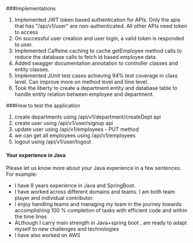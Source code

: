 ###Implementations
1. Implemented JWT token based authentication for APIs. Only the apis that has "/api/v1/user" are non-authenticated. All other APIs need token to access
2. On successful user creation and user login, a valid token is responded to user.
3. Implemented Caffeine caching to cache getEmployee method calls to reduce the database calls to fetch id based employee data.
4. Added swagger documentation annotation to controller classes and entity classes.
5. Implemented JUnit test cases achieving 94% test coverage in class level. Can improve more on method level and liine level.
6. Took the liberty to create a department entity and database table to handle entity relation between employee and department. 

###How to test the application
1. create departments using /api/v1/department/createDept api
2. create user using /api/v1/user/signup api
3. update user using /api/v1/employees - PUT method
4. we can get all employees using /api/v1/employees
5. logout using /api/v1/user/logout

#### Your experience in Java

Please let us know more about your Java experience in a few sentences. For example:

- I have 8 years experience in Java and SpringBoot.
- I have worked across different domains and teams. I am both team player and individual contributor.
- I enjoy handling teams and managing my team in the journey towards accomplishing 100 % completion of tasks with efficient code and within the time lines
- ALthough I carry main strength in Java+spring boot , am ready to adapt myself to new challenges and technologies
- I have also worked on AWS
